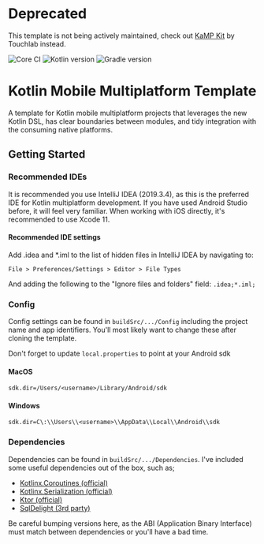 # Deprecated
This template is not being actively maintained, check out [KaMP Kit](https://github.com/touchlab/KaMPKit) by Touchlab instead.

![Core CI](https://github.com/itstheceo/kotlin-mobile-multiplatform-template/workflows/Core%20CI/badge.svg)
![Kotlin version](https://img.shields.io/badge/kotlin-v1.3.71-blue)
![Gradle version](https://img.shields.io/badge/gradle-v5.6.4-blue)

# Kotlin Mobile Multiplatform Template

A template for Kotlin mobile multiplatform projects that leverages the new Kotlin DSL, has clear boundaries between 
modules, and tidy integration with the consuming native platforms.

## Getting Started

### Recommended IDEs

It is recommended you use IntelliJ IDEA (2019.3.4), as this is the preferred IDE for Kotlin multiplatform development. If you have 
used Android Studio before, it will feel very familiar. When working with iOS directly, it's recommended to use Xcode 11.

#### Recommended IDE settings

Add .idea and *.iml to the list of hidden files in IntelliJ IDEA by navigating to:
```
File > Preferences/Settings > Editor > File Types
```
And adding the following to the "Ignore files and folders" field: `.idea;*.iml;`

### Config

Config settings can be found in `buildSrc/.../Config` including the project name and app identifiers. You'll most 
likely want to change these after cloning the template.

Don't forget to update `local.properties` to point at your Android sdk
#### MacOS
```
sdk.dir=/Users/<username>/Library/Android/sdk
```

#### Windows
```
sdk.dir=C\:\\Users\\<username>\\AppData\\Local\\Android\\sdk
```

### Dependencies

Dependencies can be found in `buildSrc/.../Dependencies`. I've included some useful dependencies out of the box, 
such as;

- [Kotlinx.Coroutines (official)](https://github.com/Kotlin/kotlinx.coroutines)
- [Kotlinx.Serialization (official)](https://github.com/Kotlin/kotlinx.serialization)
- [Ktor (official)](https://github.com/ktorio/ktor)
- [SqlDelight (3rd party)](https://github.com/cashapp/sqldelight)

Be careful bumping versions here, as the ABI (Application Binary Interface) must match between dependencies or you'll 
have a bad time.
